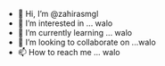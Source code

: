 - 👋 Hi, I’m @zahirasmgl
- 👀 I’m interested in ... walo
- 🌱 I’m currently learning ... walo
- 💞️ I’m looking to collaborate on ...walo
- 📫 How to reach me ... walo

<!---
zahirasmgl/zahirasmgl is a ✨ special ✨ repository because its `README.md` (this file) appears on your GitHub profile.
You can click the Preview link to take a look at your changes.
--->
